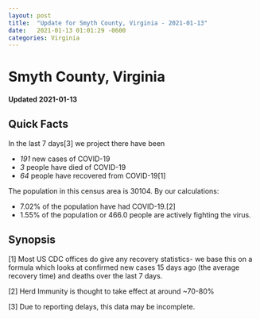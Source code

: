 ```yaml
---
layout: post
title:  "Update for Smyth County, Virginia - 2021-01-13"
date:   2021-01-13 01:01:29 -0600
categories: Virginia
---
```


# Smyth County, Virginia
#### Updated 2021-01-13

## Quick Facts

In the last 7 days[3] we project there have been
- *191* new cases of COVID-19
- *3* people have died of COVID-19
- *64* people have recovered from COVID-19[1]

The population in this census area is 30104. By our calculations:
- 7.02% of the population have had COVID-19.[2]
- 1.55% of the population or 466.0 people are actively fighting the virus.

## Synopsis




[1] Most US CDC offices do give any recovery statistics- we base this on a formula which looks at confirmed new cases
15 days ago (the average recovery time) and deaths over the last 7 days.

[2] Herd Immunity is thought to take effect at around ~70-80%

[3] Due to reporting delays, this data may be incomplete.
 
    